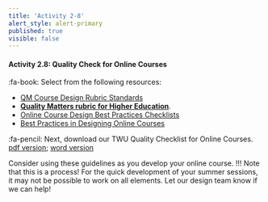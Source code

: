 ```yaml
---
title: 'Activity 2-8'
alert_style: alert-primary
published: true
visible: false
---
```


#### Activity 2.8: Quality Check for Online Courses

:fa-book: Select from the following resources:
- [QM Course Design Rubric Standards](https://www.qualitymatters.org/qa-resources/rubric-standards/higher-ed-rubric)
- **[Quality Matters rubric for Higher Education](https://www.qualitymatters.org/sites/default/files/PDFs/StandardsfromtheQMHigherEducationRubric.pdf)**.
- [Online Course Design Best Practices Checklists](https://www.kent.edu/sites/default/files/file/Design%20and%20Development%20checklist.pdf)
- [Best Practices in Designing Online Courses](http://lpc1.clpccd.cc.ca.us/lpc/blackboard/best_practices/)

:fa-pencil: Next, download our TWU Quality Checklist for Online Courses. [pdf version](Checklist-for-TWU-Quality-Online-Courses.pdf); [word version](Checklist-for-TWU-Quality-Online-Courses.docx)

Consider using these guidelines as you develop your online course.
!!! Note that this is a process!  For the quick development of your summer sessions, it may not be possible to work on all elements.  Let our design team know if we can help!
